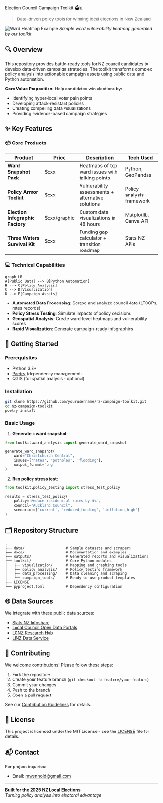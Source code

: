 Election Council Campaign Toolkit 🗳️📊

> Data-driven policy tools for winning local elections in New Zealand

![Ward Heatmap Example](https://via.placeholder.com/800x400.png?text=Ward+Heatmap+Sample)
*Sample ward vulnerability heatmap generated by our toolkit*

## 🔍 Overview
This repository provides battle-ready tools for NZ council candidates to develop data-driven campaign strategies. The toolkit transforms complex policy analysis into actionable campaign assets using public data and Python automation.

**Core Value Proposition**: Help candidates win elections by:
- Identifying hyper-local voter pain points
- Developing attack-resistant policies
- Creating compelling data visualizations
- Providing evidence-based campaign strategies

## ✨ Key Features

### 📦 Core Products
| Product | Price | Description | Tech Used |
|---------|-------|-------------|-----------|
| **Ward Snapshot Pack** | $xxx | Heatmaps of top ward issues with talking points | Python, GeoPandas |
| **Policy Armor Toolkit** | $xxx | Vulnerability assessments + alternative solutions | Policy analysis framework |
| **Election Infographic Factory** | $xxx/graphic | Custom data visualizations in 48 hours | Matplotlib, Canva API |
| **Three Waters Survival Kit** | $xxx | Funding gap calculator + transition roadmap | Stats NZ APIs |

### 💻 Technical Capabilities
```mermaid
graph LR
A[Public Data] --> B[Python Automation]
B --> C[Policy Analysis]
C --> D[Visualization]
D --> E[Campaign Assets]
```

- **Automated Data Processing**: Scrape and analyze council data (LTCCPs, rates records)
- **Policy Stress Testing**: Simulate impacts of policy decisions
- **Geospatial Analysis**: Create ward-level heatmaps and vulnerability scores
- **Rapid Visualization**: Generate campaign-ready infographics

## 🚀 Getting Started

### Prerequisites
- Python 3.8+
- [Poetry](https://python-poetry.org/) (dependency management)
- QGIS (for spatial analysis - optional)

### Installation
```bash
git clone https://github.com/yourusername/nz-campaign-toolkit.git
cd nz-campaign-toolkit
poetry install
```

### Basic Usage
1. **Generate a ward snapshot**:
```python
from toolkit.ward_analysis import generate_ward_snapshot

generate_ward_snapshot(
    ward="Christchurch Central",
    issues=['rates', 'potholes', 'flooding'],
    output_format='png'
)
```

2. **Run policy stress test**:
```python
from toolkit.policy_testing import stress_test_policy

results = stress_test_policy(
    policy="Reduce residential rates by 5%",
    council="Auckland Council",
    scenarios=['current', 'reduced_funding', 'inflation_high']
)
```

## 🗂️ Repository Structure
```
.
├── data/                   # Sample datasets and scrapers
├── docs/                   # Documentation and examples
├── outputs/                # Generated reports and visualizations
├── toolkit/                # Core Python modules
│   ├── visualization/      # Mapping and graphing tools
│   ├── policy_analysis/    # Policy testing framework
│   ├── data_processing/    # Data cleaning and scraping
│   └── campaign_tools/     # Ready-to-use product templates
├── LICENSE
└── pyproject.toml          # Dependency configuration
```

## 🌐 Data Sources
We integrate with these public data sources:
- [Stats NZ Infoshare](https://www.stats.govt.nz/infoshare/)
- [Local Council Open Data Portals](https://data.govt.nz/)
- [LGNZ Research Hub](https://www.lgnz.co.nz/resources/research-hub/)
- [LINZ Data Service](https://data.linz.govt.nz/)

## 🤝 Contributing
We welcome contributions! Please follow these steps:
1. Fork the repository
2. Create your feature branch (`git checkout -b feature/your-feature`)
3. Commit your changes
4. Push to the branch
5. Open a pull request

See our [Contribution Guidelines](CONTRIBUTING.md) for details.

## 📄 License
This project is licensed under the MIT License - see the [LICENSE](LICENSE) file for details.

## 📬 Contact
For project inquiries:
- Email: mwenhold@gmail.com


---

**Built for the 2025 NZ Local Elections**  
*Turning policy analysis into electoral advantage*
